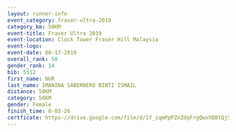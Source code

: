 ```yaml
---
layout: runner-info 
event_category: fraser-ultra-2019 
category_km: 50KM 
event-title: Fraser Ultra 2019 
event-location: Clock Tower Fraser Hill Malaysia 
event-logo: 
event-date: 08-17-2019 
overall_rank: 50
gender_rank: 14
bib: 5512
first_name: NUR
last_name: IMANINA SABERNERO BINTI ISMAIL
distance: 50KM
category: 50KM
gender: Female
finish_time: 8-03-26
certficate: https-//drive.google.com/file/d/1Y_zqmPpPZnZdqFrgQwxhDBtQjSlfeSNZ/view?usp=sharing
---
```

